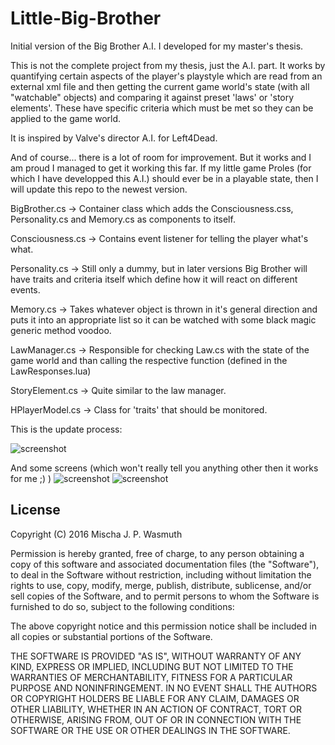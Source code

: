 # Little-Big-Brother
Initial version of the Big Brother A.I. I developed for my master's thesis.

This is not the complete project from my thesis, just the A.I. part. It works by quantifying certain aspects of the player's playstyle which are read from an external xml file and then getting the current game world's state (with all "watchable" objects) and comparing it against preset 'laws' or 'story elements'. These have specific criteria which must be met so they can be applied to the game world.

It is inspired by Valve's director A.I. for Left4Dead.

And of course... there is a lot of room for improvement. But it works and I am proud I managed to get it working this far.
If my little game Proles (for which I have developped this A.I.) should ever be in a playable state, then I will update this repo to the newest version.

BigBrother.cs -> Container class which adds the Consciousness.css, Personality.cs and Memory.cs as components to itself.

Consciousness.cs -> Contains event listener for telling the player what's what.

Personality.cs -> Still only a dummy, but in later versions Big Brother will have traits and criteria itself which define how it will react on different events.

Memory.cs -> Takes whatever object is thrown in it's general direction and puts it into an appropriate list so it can be watched with some black magic generic method voodoo.

LawManager.cs -> Responsible for checking Law.cs with the state of the game world and than calling the respective function (defined in the LawResponses.lua)

StoryElement.cs -> Quite similar to the law manager.

HPlayerModel.cs -> Class for 'traits' that should be monitored.

This is the update process:

![screenshot](http://notenoughsleep.eu/files/screenshots/ma/Überprüfungsprozess.png)

And some screens (which won't really tell you anything other then it works for me ;) )
![screenshot](http://notenoughsleep.eu/files/screenshots/ma/server1.png)
![screenshot](http://notenoughsleep.eu/files/screenshots/ma/server2.png)

## License

Copyright (C) 2016 Mischa J. P. Wasmuth

Permission is hereby granted, free of charge, to any person obtaining a copy of this software and associated documentation files (the "Software"), to deal in the Software without restriction, including without limitation the rights to use, copy, modify, merge, publish, distribute, sublicense, and/or sell copies of the Software, and to permit persons to whom the Software is furnished to do so, subject to the following conditions:

The above copyright notice and this permission notice shall be included in all copies or substantial portions of the Software.

THE SOFTWARE IS PROVIDED "AS IS", WITHOUT WARRANTY OF ANY KIND, EXPRESS OR IMPLIED, INCLUDING BUT NOT LIMITED TO THE WARRANTIES OF MERCHANTABILITY, FITNESS FOR A PARTICULAR PURPOSE AND NONINFRINGEMENT. IN NO EVENT SHALL THE AUTHORS OR COPYRIGHT HOLDERS BE LIABLE FOR ANY CLAIM, DAMAGES OR OTHER LIABILITY, WHETHER IN AN ACTION OF CONTRACT, TORT OR OTHERWISE, ARISING FROM, OUT OF OR IN CONNECTION WITH THE SOFTWARE OR THE USE OR OTHER DEALINGS IN THE SOFTWARE.
